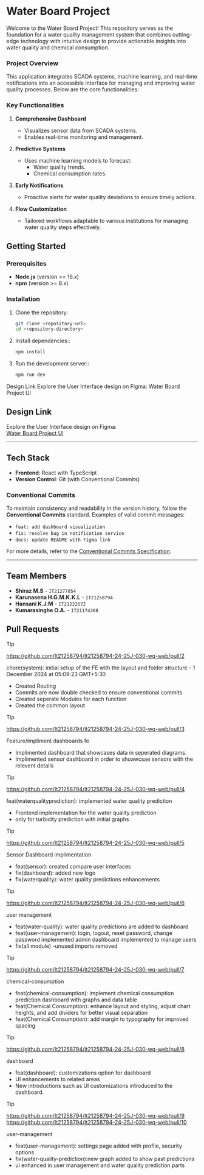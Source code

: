# Water Board Project

Welcome to the Water Board Project! This repository serves as the foundation for a water quality management system that combines cutting-edge technology with intuitive design to provide actionable insights into water quality and chemical consumption.

### Project Overview

This application integrates SCADA systems, machine learning, and real-time notifications into an accessible interface for managing and improving water quality processes. Below are the core functionalities:

### Key Functionalities

1. **Comprehensive Dashboard**

   - Visualizes sensor data from SCADA systems.
   - Enables real-time monitoring and management.

2. **Predictive Systems**

   - Uses machine learning models to forecast:
     - Water quality trends.
     - Chemical consumption rates.

3. **Early Notifications**

   - Proactive alerts for water quality deviations to ensure timely actions.

4. **Flow Customization**
   - Tailored workflows adaptable to various institutions for managing water quality steps effectively.

## Getting Started

### Prerequisites

- **Node.js** (version >= 16.x)
- **npm** (version >= 8.x)

### Installation

1. Clone the repository:

   ```bash
   git clone <repository-url>
   cd <repository-directory>

   ```

1. Install dependencies::

   ```bash
   npm install

   ```

1. Run the development server::
   ```bash
   npm run dev
   ```

Design Link
Explore the User Interface design on Figma:
Water Board Project UI

## Design Link

Explore the User Interface design on Figma:  
[Water Board Project UI](https://www.figma.com/design/1kMe9fuMOuRwmwVANtmvWv/Water-Board-Project?node-id=0-1&node-type=canvas&t=DWRKdrSyulOIF21X-0)

---

## Tech Stack

- **Frontend**: React with TypeScript
- **Version Control**: Git (with Conventional Commits)

### Conventional Commits

To maintain consistency and readability in the version history, follow the **Conventional Commits** standard. Examples of valid commit messages:

- `feat: add dashboard visualization`
- `fix: resolve bug in notification service`
- `docs: update README with Figma link`

For more details, refer to the [Conventional Commits Specification](https://www.conventionalcommits.org/en/v1.0.0/).

---

## Team Members

- **Shiraz M.S** - `IT21277054`
- **Karunasena H.G.M.K.K.L** - `IT21258794`
- **Hansani K.J.M** - `IT21222672`
- **Kumarasinghe O.A.** - `IT21174308`

## Pull Requests

> [!TIP]
> https://github.com/It21258794/It21258794-24-25J-030-wq-web/pull/2
>
> chore(system): initial setup of the FE with the layout and folder structure - 1 December 2024 at 05:09:23 GMT+5:30
>
> - Created Routing
> - Commits are now double checked to ensure conventional commits
> - Created seperate Modules for each function
> - Created the common layout

> [!TIP]
>https://github.com/It21258794/It21258794-24-25J-030-wq-web/pull/3
> 
> Feature/impliment dashboards fe
> 
>- Implimented dashboard that showcases data in seperated diagrams.
>- Implimented sensor dashboard in order to shoawcsae sensors with the relevent details

> [!TIP]
>https://github.com/It21258794/It21258794-24-25J-030-wq-web/pull/4
> 
> feat(waterqualityprediction): implemented water quality prediction
> 
>- Frontend implementation for the water quality prediction 
>- only for turbidity prediction with initial graphs

> [!TIP]
>https://github.com/It21258794/It21258794-24-25J-030-wq-web/pull/5
> 
> Sensor Dashboard implimentation
> 
>- feat(sensor): created compare user interfaces
>- fix(dashboard): added new logo
>- fix(waterquality): water quality predictions enhancements

> [!TIP]
>https://github.com/It21258794/It21258794-24-25J-030-wq-web/pull/6
> 
> user management 
> 
>- feat(water-quality): water quality predictions are added to dashboard
>- feat(user-management): login, logout, reset password, change password implemented admin dashboard implemented to manage users
>- fix(all module) -unused imports removed

> [!TIP]
>https://github.com/It21258794/It21258794-24-25J-030-wq-web/pull/7
>
> chemical-consumption
> 
>- feat(chemical-consumption): implement chemical consumption prediction dashboard with graphs and data table
>- feat(Chemical Consumption): enhance layout and styling, adjust chart heights, and add dividers for better visual separation
>- feat(Chemical Consumption): add margin to typography for improved spacing

> [!TIP]
>https://github.com/It21258794/It21258794-24-25J-030-wq-web/pull/8
> 
> dashboard
> 
>- feat(dashboard): customizations option for dashboard 
>- UI enhancements to related areas
>- New introductions such as UI customizations introduced to the dashboard.


> [!TIP]
>https://github.com/It21258794/It21258794-24-25J-030-wq-web/pull/9
>https://github.com/It21258794/It21258794-24-25J-030-wq-web/pull/10
>
> user-management
> 
>- feat(user-management): settings page added with profile, security options
>- fix(water-quality-prediction):new graph added to show past predictions
>- ui enhanced in user management and water quality prediction parts



